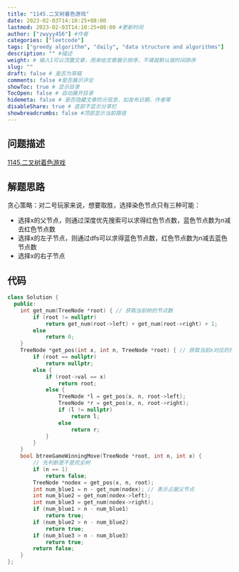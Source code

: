 ```yaml
---
title: "1145.二叉树着色游戏"
date: 2023-02-03T14:10:25+08:00
lastmod: 2023-02-03T14:10:25+08:00 #更新时间
author: ["zwyyy456"] #作者
categories: ["leetcode"]
tags: ["greedy algorithm", "daily", "data structure and algorithms"]
description: "" #描述
weight: # 输入1可以顶置文章，用来给文章展示排序，不填就默认按时间排序
slug: ""
draft: false # 是否为草稿
comments: false #是否展示评论
showToc: true # 显示目录
TocOpen: false # 自动展开目录
hidemeta: false # 是否隐藏文章的元信息，如发布日期、作者等
disableShare: true # 底部不显示分享栏
showbreadcrumbs: false #顶部显示当前路径
---
```

## 问题描述
[1145.二叉树着色游戏](https://leetcode.cn/problems/binary-tree-coloring-game/)

## 解题思路
贪心策略：对二号玩家来说，想要取胜，选择染色节点只有三种可能：
- 选择x的父节点，则通过深度优先搜索可以求得红色节点数，蓝色节点数为$n$减去红色节点数
- 选择x的左子节点，则通过dfs可以求得蓝色节点数，红色节点数为$n$减去蓝色节点数
- 选择x的右子节点

## 代码
```cpp
class Solution {
  public:
    int get_num(TreeNode *root) { // 获取当前树的节点数
        if (root != nullptr)
            return get_num(root->left) + get_num(root->right) + 1;
        else
            return 0;
    }
    TreeNode *get_pos(int x, int n, TreeNode *root) { // 获取当前x对应的指针
        if (root == nullptr)
            return nullptr;
        else {
            if (root->val == x)
                return root;
            else {
                TreeNode *l = get_pos(x, n, root->left);
                TreeNode *r = get_pos(x, n, root->right);
                if (l != nullptr)
                    return l;
                else
                    return r;
            }
        }
    }
    bool btreeGameWinningMove(TreeNode *root, int n, int x) {
        // 先判断是不是完全树
        if (n == 1)
            return false;
        TreeNode *nodex = get_pos(x, n, root);
        int num_blue1 = n - get_num(nodex); // 表示占据父节点
        int num_blue2 = get_num(nodex->left);
        int num_blue3 = get_num(nodex->right);
        if (num_blue1 > n - num_blue1)
            return true;
        if (num_blue2 > n - num_blue2)
            return true;
        if (num_blue3 > n - num_blue3)
            return true;
        return false;
    }
};
```

